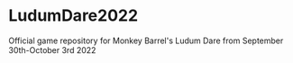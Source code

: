 # LudumDare2022
Official game repository for Monkey Barrel's Ludum Dare from September 30th-October 3rd 2022
